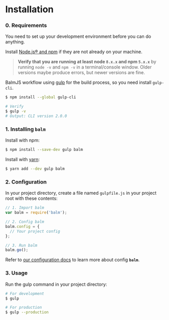# Installation

### 0. Requirements

You need to set up your development environment before you can do anything.

Install [Node.js® and npm](https://nodejs.org/en/download/) if they are not already on your machine.

> **Verify that you are running at least node `8.x.x` and npm `5.x.x`** by running `node -v` and `npm -v` in a terminal/console window. Older versions maybe produce errors, but newer versions are fine.

BalmJS workflow using [gulp](https://gulpjs.com/) for the build process, so you need install `gulp-cli`.

```sh
$ npm install --global gulp-cli

# Verify
$ gulp -v
# Output: CLI version 2.0.0
```

### 1. Installing **`balm`**

Install with npm:

```sh
$ npm install --save-dev gulp balm
```

Install with [yarn](https://yarnpkg.com/en/docs/install):

```sh
$ yarn add --dev gulp balm
```

### 2. Configuration

In your project directory, create a file named `gulpfile.js` in your project root with these contents:

```js
// 1. Import balm
var balm = require('balm');

// 2. Config balm
balm.config = {
  // Your project config
};

// 3. Run balm
balm.go();
```

Refer to [our configuration docs](../configuration/toc.md) to learn more about config **`balm`**.

### 3. Usage

Run the gulp command in your project directory:

```sh
# For development
$ gulp

# For production
$ gulp --production
```
